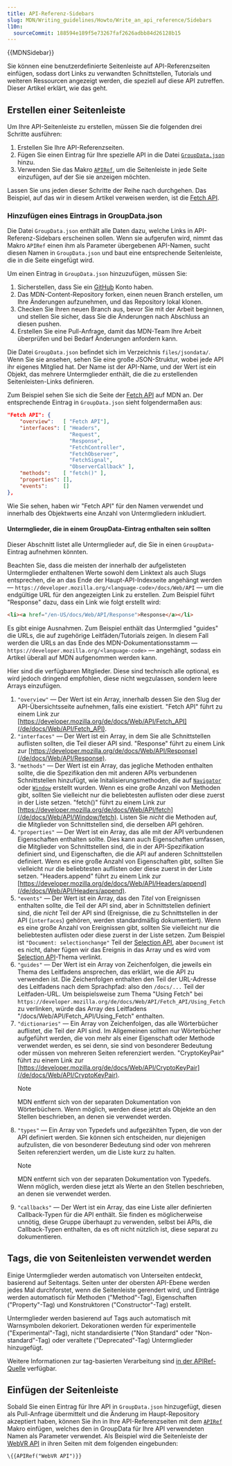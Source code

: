 ```yaml
---
title: API-Referenz-Sidebars
slug: MDN/Writing_guidelines/Howto/Write_an_api_reference/Sidebars
l10n:
  sourceCommit: 188594e189f5e73267faf2626adbb84d26128b15
---
```


{{MDNSidebar}}

Sie können eine benutzerdefinierte Seitenleiste auf API-Referenzseiten einfügen, sodass dort Links zu verwandten Schnittstellen, Tutorials und weiteren Ressourcen angezeigt werden, die speziell auf diese API zutreffen.
Dieser Artikel erklärt, wie das geht.

## Erstellen einer Seitenleiste

Um Ihre API-Seitenleiste zu erstellen, müssen Sie die folgenden drei Schritte ausführen:

1. Erstellen Sie Ihre API-Referenzseiten.
2. Fügen Sie einen Eintrag für Ihre spezielle API in die Datei [`GroupData.json`](https://github.com/mdn/content/blob/main/files/jsondata/GroupData.json) hinzu.
3. Verwenden Sie das Makro [`APIRef`](https://github.com/mdn/yari/blob/main/kumascript/macros/APIRef.ejs), um die Seitenleiste in jede Seite einzufügen, auf der Sie sie anzeigen möchten.

Lassen Sie uns jeden dieser Schritte der Reihe nach durchgehen. Das Beispiel, auf das wir in diesem Artikel verweisen werden, ist die [Fetch API](/de/docs/Web/API/Fetch_API).

### Hinzufügen eines Eintrags in GroupData.json

Die Datei `GroupData.json` enthält alle Daten dazu, welche Links in API-Referenz-Sidebars erscheinen sollen.
Wenn sie aufgerufen wird, nimmt das Makro `APIRef` einen ihm als Parameter übergebenen API-Namen, sucht diesen Namen in `GroupData.json` und baut eine entsprechende Seitenleiste, die in die Seite eingefügt wird.

Um einen Eintrag in `GroupData.json` hinzuzufügen, müssen Sie:

1. Sicherstellen, dass Sie ein [GitHub](https://github.com/) Konto haben.
2. Das MDN-Content-Repository forken, einen neuen Branch erstellen, um Ihre Änderungen aufzunehmen, und das Repository lokal klonen.
3. Checken Sie Ihren neuen Branch aus, bevor Sie mit der Arbeit beginnen, und stellen Sie sicher, dass Sie die Änderungen nach Abschluss an diesen pushen.
4. Erstellen Sie eine Pull-Anfrage, damit das MDN-Team Ihre Arbeit überprüfen und bei Bedarf Änderungen anfordern kann.

Die Datei `GroupData.json` befindet sich im Verzeichnis `files/jsondata/`.
Wenn Sie sie ansehen, sehen Sie eine große JSON-Struktur, wobei jede API ihr eigenes Mitglied hat.
Der Name ist der API-Name, und der Wert ist ein Objekt, das mehrere Untermglieder enthält, die die zu erstellenden Seitenleisten-Links definieren.

Zum Beispiel sehen Sie sich die Seite der [Fetch API](/de/docs/Web/API/Fetch_API) auf MDN an.
Der entsprechende Eintrag in `GroupData.json` sieht folgendermaßen aus:

```json
"Fetch API": {
    "overview":   [ "Fetch API"],
    "interfaces": [ "Headers",
                    "Request",
                    "Response",
                    "FetchController",
                    "FetchObserver",
                    "FetchSignal",
                    "ObserverCallback" ],
    "methods":    [ "fetch()" ],
    "properties": [],
    "events":     []
},
```

Wie Sie sehen, haben wir "Fetch API" für den Namen verwendet und innerhalb des Objektwerts eine Anzahl von Untermgliedern inkludiert.

#### Untermglieder, die in einem GroupData-Eintrag enthalten sein sollten

Dieser Abschnitt listet alle Untermglieder auf, die Sie in einen `GroupData`-Eintrag aufnehmen könnten.

Beachten Sie, dass die meisten der innerhalb der aufgelisteten Untermglieder enthaltenen Werte sowohl dem Linktext als auch Slugs entsprechen, die an das Ende der Haupt-API-Indexseite angehängt werden — `https://developer.mozilla.org/<language-code>/docs/Web/API` — um die endgültige URL für den angezeigten Link zu erstellen.
Zum Beispiel führt "Response" dazu, dass ein Link wie folgt erstellt wird:

```html
<li><a href="/en-US/docs/Web/API/Response">Response</a></li>
```

Es gibt einige Ausnahmen. Zum Beispiel enthält das Untermglied "guides" die URLs, die auf zugehörige Leitfäden/Tutorials zeigen.
In diesem Fall werden die URLs an das Ende des MDN-Dokumentationsstamm — `https://developer.mozilla.org/<language-code>` — angehängt, sodass ein Artikel überall auf MDN aufgenommen werden kann.

Hier sind die verfügbaren Mitglieder.
Diese sind technisch alle optional, es wird jedoch dringend empfohlen, diese nicht wegzulassen, sondern leere Arrays einzufügen.

1. `"overview"` — Der Wert ist ein Array, innerhalb dessen Sie den Slug der API-Übersichtsseite aufnehmen, falls eine existiert.
   "Fetch API" führt zu einem Link zur [https://developer.mozilla.org/de/docs/Web/API/Fetch_API](/de/docs/Web/API/Fetch_API).
2. `"interfaces"` — Der Wert ist ein Array, in dem Sie alle Schnittstellen auflisten sollten, die Teil dieser API sind.
   "Response" führt zu einem Link zur [https://developer.mozilla.org/de/docs/Web/API/Response](/de/docs/Web/API/Response).
3. `"methods"` — Der Wert ist ein Array, das jegliche Methoden enthalten sollte, die die Spezifikation den mit anderen APIs verbundenen Schnittstellen hinzufügt, wie Initalisierungsmethoden, die auf [`Navigator`](/de/docs/Web/API/Navigator) oder [`Window`](/de/docs/Web/API/Window) erstellt wurden.
   Wenn es eine große Anzahl von Methoden gibt, sollten Sie vielleicht nur die beliebtesten auflisten oder diese zuerst in der Liste setzen.
   "fetch()" führt zu einem Link zur [https://developer.mozilla.org/de/docs/Web/API/fetch](/de/docs/Web/API/Window/fetch).
   Listen Sie _nicht_ die Methoden auf, die Mitglieder von Schnittstellen sind, die derselben API gehören.
4. `"properties"` — Der Wert ist ein Array, das alle mit der API verbundenen Eigenschaften enthalten sollte.
   Dies kann auch Eigenschaften umfassen, die Mitglieder von Schnittstellen sind, die in der API-Spezifikation definiert sind, und Eigenschaften, die die API auf anderen Schnittstellen definiert.
   Wenn es eine große Anzahl von Eigenschaften gibt, sollten Sie vielleicht nur die beliebtesten auflisten oder diese zuerst in der Liste setzen.
   "Headers.append" führt zu einem Link zur [https://developer.mozilla.org/de/docs/Web/API/Headers/append](/de/docs/Web/API/Headers/append).
5. `"events"` — Der Wert ist ein Array, das den _Titel_ von Ereignissen enthalten sollte, die Teil der API sind, aber in Schnittstellen definiert sind, die _nicht_ Teil der API sind (Ereignisse, die zu Schnittstellen in der API (`interfaces`) gehören, werden standardmäßig dokumentiert).
   Wenn es eine große Anzahl von Ereignissen gibt, sollten Sie vielleicht nur die beliebtesten auflisten oder diese zuerst in der Liste setzen.
   Zum Beispiel ist `"Document: selectionchange"` Teil der [Selection API](/de/docs/Web/API/Selection_API), aber `Document` ist es nicht, daher fügen wir das Ereignis in das Array und es wird vom [Selection API](/de/docs/Web/API/Selection_API)-Thema verlinkt.
6. `"guides"` — Der Wert ist ein Array von Zeichenfolgen, die jeweils ein Thema des Leitfadens ansprechen, das erklärt, wie die API zu verwenden ist.
   Die Zeichenfolgen enthalten den Teil der URL-Adresse des Leitfadens nach dem Sprachpfad: also den `/docs/...` Teil der Leitfaden-URL.
   Um beispielsweise zum Thema "Using Fetch" bei `https://developer.mozilla.org/de/docs/Web/API/Fetch_API/Using_Fetch` zu verlinken, würde das Array des Leitfadens "/docs/Web/API/Fetch_API/Using_Fetch" enthalten.
7. `"dictionaries"` — Ein Array von Zeichenfolgen, das alle Wörterbücher auflistet, die Teil der API sind.
   Im Allgemeinen sollten nur Wörterbücher aufgeführt werden, die von mehr als einer Eigenschaft oder Methode verwendet werden, es sei denn, sie sind von besonderer Bedeutung oder müssen von mehreren Seiten referenziert werden.
   "CryptoKeyPair" führt zu einem Link zur [https://developer.mozilla.org/de/docs/Web/API/CryptoKeyPair](/de/docs/Web/API/CryptoKeyPair).
   > [!NOTE]
   > MDN entfernt sich von der separaten Dokumentation von Wörterbüchern.
   > Wenn möglich, werden diese jetzt als Objekte an den Stellen beschrieben, an denen sie verwendet werden.
8. `"types"` — Ein Array von Typedefs und aufgezählten Typen, die von der API definiert werden.
   Sie können sich entscheiden, nur diejenigen aufzulisten, die von besonderer Bedeutung sind oder von mehreren Seiten referenziert werden, um die Liste kurz zu halten.
   > [!NOTE]
   > MDN entfernt sich von der separaten Dokumentation von Typedefs.
   > Wenn möglich, werden diese jetzt als Werte an den Stellen beschrieben, an denen sie verwendet werden.
9. `"callbacks"` — Der Wert ist ein Array, das eine Liste aller definierten Callback-Typen für die API enthält.
   Sie finden es möglicherweise unnötig, diese Gruppe überhaupt zu verwenden, selbst bei APIs, die Callback-Typen enthalten, da es oft nicht nützlich ist, diese separat zu dokumentieren.

## Tags, die von Seitenleisten verwendet werden

Einige Untermglieder werden automatisch von Unterseiten entdeckt, basierend auf Seitentags.
Seiten unter der obersten API-Ebene werden jedes Mal durchforstet, wenn die Seitenleiste gerendert wird, und Einträge werden automatisch für Methoden ("Method"-Tag), Eigenschaften ("Property"-Tag) und Konstruktoren ("Constructor"-Tag) erstellt.

Untermglieder werden basierend auf Tags auch automatisch mit Warnsymbolen dekoriert.
Dekorationen werden für experimentelle ("Experimental"-Tag), nicht standardisierte ("Non Standard" oder "Non-standard"-Tag) oder veraltete ("Deprecated"-Tag) Untermglieder hinzugefügt.

Weitere Informationen zur tag-basierten Verarbeitung sind [in der APIRef-Quelle](https://github.com/mdn/yari/blob/main/kumascript/macros/APIRef.ejs) verfügbar.

## Einfügen der Seitenleiste

Sobald Sie einen Eintrag für Ihre API in `GroupData.json` hinzugefügt, diesen als Pull-Anfrage übermittelt und die Änderung im Haupt-Repository akzeptiert haben, können Sie ihn in Ihre API-Referenzseiten mit dem [`APIRef`](https://github.com/mdn/yari/blob/main/kumascript/macros/APIRef.ejs) Makro einfügen, welches den in GroupData für Ihre API verwendeten Namen als Parameter verwendet.
Als Beispiel wird die Seitenleiste der [WebVR API](/de/docs/Web/API/WebVR_API) in ihren Seiten mit dem folgenden eingebunden:

```plain
\{{APIRef("WebVR API")}}
```

